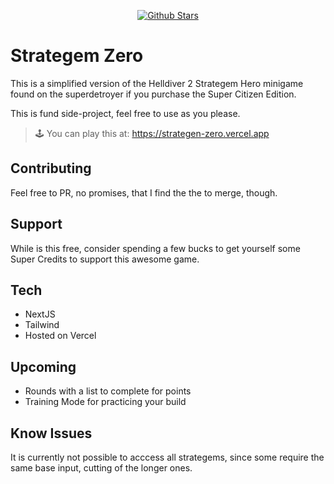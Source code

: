 <p align="center">
   <a href="https://github.com/ElTimuro/strategen-zero"><img src="https://img.shields.io/github/stars/ElTimuro/strategen-zero" alt="Github Stars"></a>
</p>

# Strategem Zero

This is a simplified version of the Helldiver 2 Strategem Hero minigame found on the superdetroyer if you purchase the Super Citizen Edition.

This is fund side-project, feel free to use as you please.

> 🕹️ You can play this at: https://strategen-zero.vercel.app

## Contributing

Feel free to PR, no promises, that I find the the to merge, though.

## Support

While is this free, consider spending a few bucks to get yourself some Super Credits to support this awesome game.

## Tech

- NextJS
- Tailwind
- Hosted on Vercel

## Upcoming
- Rounds with a list to complete for points
- Training Mode for practicing your build

## Know Issues

It is currently not possible to acccess all strategems, since some require the same base input, cutting of the longer ones.
